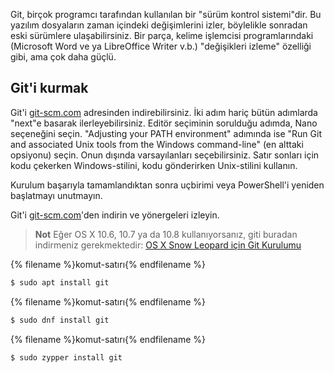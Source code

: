 Git, birçok programcı tarafından kullanılan bir "sürüm kontrol sistemi"dir. Bu yazılım dosyaların zaman içindeki değişimlerini izler, böylelikle sonradan eski sürümlere ulaşabilirsiniz. Bir parça, kelime işlemcisi programlarındaki (Microsoft Word ve ya LibreOffice Writer v.b.) "değişikleri izleme" özelliği gibi, ama çok daha güçlü.

## Git'i kurmak

<!--sec data-title="Installing Git: Windows" data-id="git_install_windows"
data-collapse=true ces-->

Git'i [git-scm.com](https://git-scm.com/) adresinden indirebilirsiniz. İki adım hariç bütün adımlarda "next"e basarak ilerleyebilirsiniz. Editör seçiminin sorulduğu adımda, Nano seçeneğini seçin. "Adjusting your PATH environment" adımında ise "Run Git and associated Unix tools from the Windows command-line" (en alttaki opsiyonu) seçin. Onun dışında varsayılanları seçebilirsiniz. Satır sonları için kodu çekerken Windows-stilini, kodu gönderirken Unix-stilini kullanın.

Kurulum başarıyla tamamlandıktan sonra uçbirimi veya PowerShell'i yeniden başlatmayı unutmayın.<!--endsec-->

<!--sec data-title="Installing Git: OS X" data-id="git_install_OSX"
data-collapse=true ces-->

Git'i [git-scm.com](https://git-scm.com/)'den indirin ve yönergeleri izleyin.

> **Not** Eğer OS X 10.6, 10.7 ya da 10.8 kullanıyorsanız, giti buradan indirmeniz gerekmektedir: [OS X Snow Leopard için Git Kurulumu](https://sourceforge.net/projects/git-osx-installer/files/git-2.3.5-intel-universal-snow-leopard.dmg/download)

<!--endsec-->

<!--sec data-title="Installing Git: Debian or Ubuntu" data-id="git_install_debian_ubuntu"
data-collapse=true ces-->

{% filename %}komut-satırı{% endfilename %}

```bash
$ sudo apt install git
```

<!--endsec-->

<!--sec data-title="Installing Git: Fedora" data-id="git_install_fedora"
data-collapse=true ces-->

{% filename %}komut-satırı{% endfilename %}

```bash
$ sudo dnf install git
```

<!--endsec-->

<!--sec data-title="Installing Git: openSUSE" data-id="git_install_openSUSE"
data-collapse=true ces-->

{% filename %}komut-satırı{% endfilename %}

```bash
$ sudo zypper install git
```

<!--endsec-->